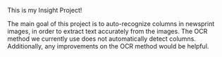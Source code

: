 This is my Insight Project!

The main goal of this project is to auto-recognize columns in newsprint images, in order to extract text accurately from the images. The OCR method we currently use does not automatically detect columns. Additionally, any improvements on the OCR method would be helpful.

